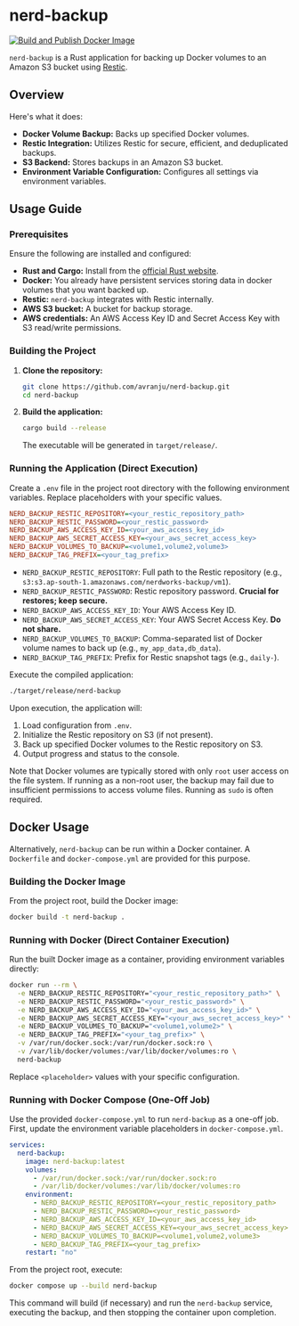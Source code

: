# nerd-backup

[![Build and Publish Docker Image](https://github.com/avranju/nerd-backup/actions/workflows/docker_build_and_publish.yml/badge.svg)](https://github.com/avranju/nerd-backup/actions/workflows/docker_build_and_publish.yml)

`nerd-backup` is a Rust application for backing up Docker volumes to an Amazon S3 bucket using [Restic](https://github.com/restic/restic).

## Overview

Here's what it does:

- **Docker Volume Backup:** Backs up specified Docker volumes.
- **Restic Integration:** Utilizes Restic for secure, efficient, and deduplicated backups.
- **S3 Backend:** Stores backups in an Amazon S3 bucket.
- **Environment Variable Configuration:** Configures all settings via environment variables.

## Usage Guide

### Prerequisites

Ensure the following are installed and configured:

- **Rust and Cargo:** Install from the [official Rust website](https://www.rust-lang.org/tools/install).
- **Docker:** You already have persistent services storing data in docker volumes that you want backed up.
- **Restic:** `nerd-backup` integrates with Restic internally.
- **AWS S3 bucket:** A bucket for backup storage.
- **AWS credentials:** An AWS Access Key ID and Secret Access Key with S3 read/write permissions.

### Building the Project

1.  **Clone the repository:**

    ```bash
    git clone https://github.com/avranju/nerd-backup.git
    cd nerd-backup
    ```

2.  **Build the application:**
    ```bash
    cargo build --release
    ```
    The executable will be generated in `target/release/`.

### Running the Application (Direct Execution)

Create a `.env` file in the project root directory with the following environment variables. Replace placeholders with your specific values.

```ini
NERD_BACKUP_RESTIC_REPOSITORY=<your_restic_repository_path>
NERD_BACKUP_RESTIC_PASSWORD=<your_restic_password>
NERD_BACKUP_AWS_ACCESS_KEY_ID=<your_aws_access_key_id>
NERD_BACKUP_AWS_SECRET_ACCESS_KEY=<your_aws_secret_access_key>
NERD_BACKUP_VOLUMES_TO_BACKUP=<volume1,volume2,volume3>
NERD_BACKUP_TAG_PREFIX=<your_tag_prefix>
```

- `NERD_BACKUP_RESTIC_REPOSITORY`: Full path to the Restic repository (e.g., `s3:s3.ap-south-1.amazonaws.com/nerdworks-backup/vm1`).
- `NERD_BACKUP_RESTIC_PASSWORD`: Restic repository password. **Crucial for restores; keep secure.**
- `NERD_BACKUP_AWS_ACCESS_KEY_ID`: Your AWS Access Key ID.
- `NERD_BACKUP_AWS_SECRET_ACCESS_KEY`: Your AWS Secret Access Key. **Do not share.**
- `NERD_BACKUP_VOLUMES_TO_BACKUP`: Comma-separated list of Docker volume names to back up (e.g., `my_app_data,db_data`).
- `NERD_BACKUP_TAG_PREFIX`: Prefix for Restic snapshot tags (e.g., `daily-`).

Execute the compiled application:

```bash
./target/release/nerd-backup
```

Upon execution, the application will:

1.  Load configuration from `.env`.
2.  Initialize the Restic repository on S3 (if not present).
3.  Back up specified Docker volumes to the Restic repository on S3.
4.  Output progress and status to the console.

Note that Docker volumes are typically stored with only `root` user access on the file system. If running as a non-root user, the backup may fail due to insufficient permissions to access volume files. Running as `sudo` is often required.

## Docker Usage

Alternatively, `nerd-backup` can be run within a Docker container. A `Dockerfile` and `docker-compose.yml` are provided for this purpose.

### Building the Docker Image

From the project root, build the Docker image:

```bash
docker build -t nerd-backup .
```

### Running with Docker (Direct Container Execution)

Run the built Docker image as a container, providing environment variables directly:

```bash
docker run --rm \
  -e NERD_BACKUP_RESTIC_REPOSITORY="<your_restic_repository_path>" \
  -e NERD_BACKUP_RESTIC_PASSWORD="<your_restic_password>" \
  -e NERD_BACKUP_AWS_ACCESS_KEY_ID="<your_aws_access_key_id>" \
  -e NERD_BACKUP_AWS_SECRET_ACCESS_KEY="<your_aws_secret_access_key>" \
  -e NERD_BACKUP_VOLUMES_TO_BACKUP="<volume1,volume2>" \
  -e NERD_BACKUP_TAG_PREFIX="<your_tag_prefix>" \
  -v /var/run/docker.sock:/var/run/docker.sock:ro \
  -v /var/lib/docker/volumes:/var/lib/docker/volumes:ro \
  nerd-backup
```

Replace `<placeholder>` values with your specific configuration.

### Running with Docker Compose (One-Off Job)

Use the provided `docker-compose.yml` to run `nerd-backup` as a one-off job. First, update the environment variable placeholders in `docker-compose.yml`.

```yaml
services:
  nerd-backup:
    image: nerd-backup:latest
    volumes:
      - /var/run/docker.sock:/var/run/docker.sock:ro
      - /var/lib/docker/volumes:/var/lib/docker/volumes:ro
    environment:
      - NERD_BACKUP_RESTIC_REPOSITORY=<your_restic_repository_path>
      - NERD_BACKUP_RESTIC_PASSWORD=<your_restic_password>
      - NERD_BACKUP_AWS_ACCESS_KEY_ID=<your_aws_access_key_id>
      - NERD_BACKUP_AWS_SECRET_ACCESS_KEY=<your_aws_secret_access_key>
      - NERD_BACKUP_VOLUMES_TO_BACKUP=<volume1,volume2,volume3>
      - NERD_BACKUP_TAG_PREFIX=<your_tag_prefix>
    restart: "no"
```

From the project root, execute:

```bash
docker compose up --build nerd-backup
```

This command will build (if necessary) and run the `nerd-backup` service, executing the backup, and then stopping the container upon completion.
